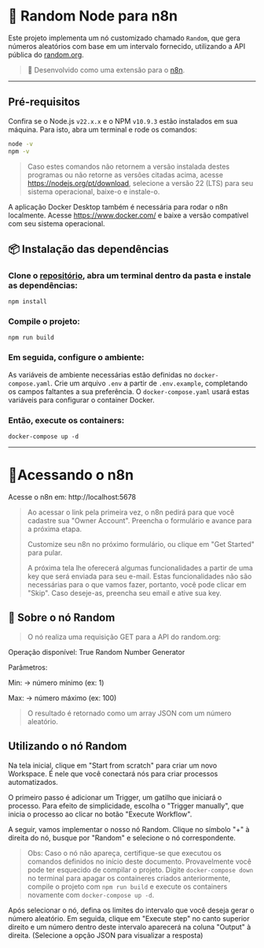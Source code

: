 # 🧩 Random Node para n8n

Este projeto implementa um nó customizado chamado `Random`, que gera números aleatórios com base em um intervalo fornecido, utilizando a API pública do [random.org](https://www.random.org/).

> 📌 Desenvolvido como uma extensão para o [n8n](https://n8n.io/).

---

## Pré-requisitos

Confira se o Node.js `v22.x.x` e o NPM `v10.9.3` estão instalados em sua máquina. Para isto, abra um terminal e rode os comandos:

```bash
node -v
npm -v
```

> Caso estes comandos não retornem a versão instalada destes programas ou não retorne as versões citadas acima, acesse https://nodejs.org/pt/download, selecione a versão 22 (LTS) para seu sistema operacional, baixe-o e instale-o.

A aplicação Docker Desktop também é necessária para rodar o n8n localmente. Acesse https://www.docker.com/ e baixe a versão compatível com seu sistema operacional.

## 📦 Instalação das dependências

### Clone o [repositório](https://github.com/SMtHR/n8n-nodes-random), abra um terminal dentro da pasta e instale as dependências:

```
npm install
```

### Compile o projeto:

```
npm run build
```

### Em seguida, configure o ambiente:

As variáveis de ambiente necessárias estão definidas no `docker-compose.yaml`. Crie um arquivo `.env` a partir de `.env.example`, completando os campos faltantes a sua preferência. O `docker-compose.yaml` usará estas variáveis para configurar o container Docker.

### Então, execute os containers:

```
docker-compose up -d
```

---

# 🔹Acessando o n8n

Acesse o n8n em: http://localhost:5678

> Ao acessar o link pela primeira vez, o n8n pedirá para que você cadastre sua "Owner Account". Preencha o formulário e avance para a próxima etapa.
>
> Customize seu n8n no próximo formulário, ou clique em "Get Started" para pular.
>
> A próxima tela lhe oferecerá algumas funcionalidades a partir de uma key que será enviada para seu e-mail. Estas funcionalidades não são necessárias para o que vamos fazer, portanto, você pode clicar em "Skip". Caso deseje-as, preencha seu email e ative sua key.

## 🧩 Sobre o nó Random

> O nó realiza uma requisição GET para a API do random.org:

Operação disponível: True Random Number Generator

Parâmetros:

Min: → número mínimo (ex: 1)

Max: → número máximo (ex: 100)

> O resultado é retornado como um array JSON com um número aleatório.

## Utilizando o nó Random

Na tela inicial, clique em "Start from scratch" para criar um novo Workspace. É nele que você conectará nós para criar processos automatizados.

O primeiro passo é adicionar um Trigger, um gatilho que iniciará o processo. Para efeito de simplicidade, escolha o "Trigger manually", que inicia o processo ao clicar no botão "Execute Workflow".

A seguir, vamos implementar o nosso nó Random. Clique no símbolo "+" à direita do nó, busque por "Random" e selecione o nó correspondente.

> Obs: Caso o nó não apareça, certifique-se que executou os comandos definidos no início deste documento. Provavelmente você pode ter esquecido de compilar o projeto. Digite `docker-compose down` no terminal para apagar os containeres criados anteriormente, compile o projeto com `npm run build` e execute os containers novamente com `docker-compose up -d`.

Após selecionar o nó, defina os limites do intervalo que você deseja gerar o número aleatório. Em seguida, clique em "Execute step" no canto superior direito e um número dentro deste intervalo aparecerá na coluna "Output" à direita. (Selecione a opção JSON para visualizar a resposta)
